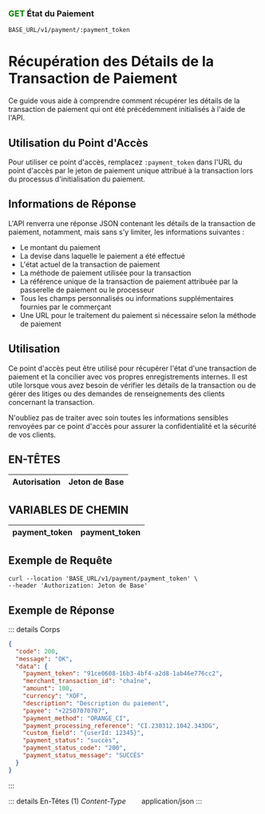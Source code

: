 ### <span style="color:green">GET</span>  État du Paiement

````
BASE_URL/v1/payment/:payment_token
````

# Récupération des Détails de la Transaction de Paiement
Ce guide vous aide à comprendre comment récupérer les détails de la transaction de paiement qui ont été précédemment initialisés à l'aide de l'API.

## Utilisation du Point d'Accès
Pour utiliser ce point d'accès, remplacez `:payment_token` dans l'URL du point d'accès par le jeton de paiement unique attribué à la transaction lors du processus d'initialisation du paiement.

## Informations de Réponse
L'API renverra une réponse JSON contenant les détails de la transaction de paiement, notamment, mais sans s'y limiter, les informations suivantes :

* Le montant du paiement
* La devise dans laquelle le paiement a été effectué
* L'état actuel de la transaction de paiement
* La méthode de paiement utilisée pour la transaction
* La référence unique de la transaction de paiement attribuée par la passerelle de paiement ou le processeur
* Tous les champs personnalisés ou informations supplémentaires fournies par le commerçant
* Une URL pour le traitement du paiement si nécessaire selon la méthode de paiement

## Utilisation
Ce point d'accès peut être utilisé pour récupérer l'état d'une transaction de paiement et la concilier avec vos propres enregistrements internes. Il est utile lorsque vous avez besoin de vérifier les détails de la transaction ou de gérer des litiges ou des demandes de renseignements des clients concernant la transaction.

N'oubliez pas de traiter avec soin toutes les informations sensibles renvoyées par ce point d'accès pour assurer la confidentialité et la sécurité de vos clients.

## EN-TÊTES

| Autorisation | Jeton de Base |
| ------------- | ----------- |

## VARIABLES DE CHEMIN

| payment_token | payment_token |
| ------------- | ----------- |

## Exemple de Requête

```curl
curl --location 'BASE_URL/v1/payment/payment_token' \
--header 'Authorization: Jeton de Base'
```

## Exemple de Réponse

::: details Corps  

```json
{
  "code": 200,
  "message": "OK",
  "data": {
    "payment_token": "91ce0608-16b3-4bf4-a2d8-1ab46e776cc2",
    "merchant_transaction_id": "chaîne",
    "amount": 100,
    "currency": "XOF",
    "description": "Description du paiement",
    "payee": "+22507070707",
    "payment_method": "ORANGE_CI",
    "payment_processing_reference": "CI.230312.1042.343DG",
    "custom_field": "{userId: 12345}",
    "payment_status": "succès",
    "payment_status_code": "200",
    "payment_status_message": "SUCCÈS"
  }
}
```
:::

::: details En-Têtes (1)
 *Content-Type*    &nbsp;&nbsp;&nbsp;&nbsp;&nbsp;&nbsp;     application/json
:::
